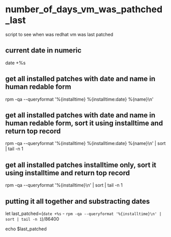 # number_of_days_vm_was_pathched_last
script to see when was redhat vm was last patched

## current date in numeric 

date +%s

## get all installed patches with date and name in human redable form
rpm -qa --queryformat '%{installtime} %{installtime:date} %{name}\n'

## get all installed patches with date and name in human redable form, sort it using installtime and return top record

rpm -qa --queryformat '%{installtime} %{installtime:date} %{name}\n' | sort | tail -n 1

## get all installed patches installtime only, sort it using installtime and return top record

rpm -qa --queryformat '%{installtime}\n' | sort | tail -n 1

## putting it all together and substracting dates
let last_patched=(``date +%s`` - ``rpm -qa --queryformat '%{installtime}\n' | sort | tail -n 1``)/86400

echo $last_patched
